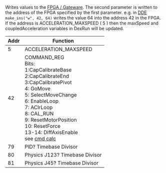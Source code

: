 Writes values to the [FPGA / Gateware](Gateware). The second parameter is written to the address of the FPGA specified by the first parameter. e.g. in [DDE](DDE) `make_ins("w", 42, 64)` writes the value 64 into the address 42 in the FPGA. If the address is ACCELERATION_MAXSPEED ( 5 ) then the maxSpeed and coupledAcceleration variables in DexRun will be updated. 


Addr | Function
---- | ---------
5 | ACCELERATION_MAXSPEED 
42 | COMMAND_REG<BR> Bits:<BR>1:CapCalibrateBase<BR>2:CapCalibrateEnd<BR>3:CapCalibratePivot<BR>4: GoMove<BR>5: SelectMoveChange<BR>6: EnableLoop<BR>7: AClrLoop <BR>8: CAL_RUN <BR>9: ResetMotorPosition <BR>10: ResetForce <BR> 13-14: DiffAxisEnable<BR>see <a href="http://JamesNewton.github.io/Dexter.html">cmd calc</a>
79| PID? Timebase Divisor
80| Physics J123? Timebase Divisor
81| Physics J45? Timebase Divisor